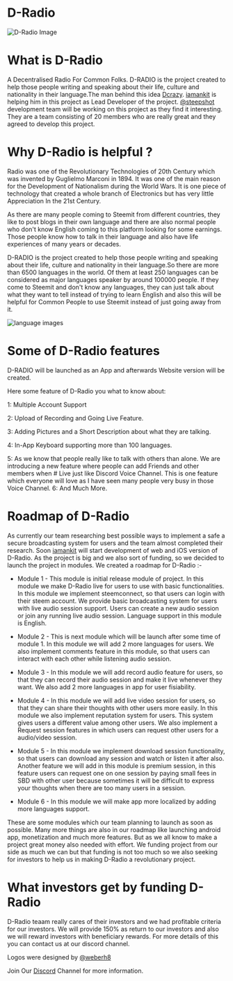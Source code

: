 # D-Radio

![D-Radio Image](https://steemitimages.com/DQmccnVohudERte5C2ww5cbX22fSd8LHDJWcgMbCPiXL7o4/JPEG_20180311_203919.jpg)

# What is D-Radio
A Decentralised Radio For Common Folks. D-RADIO is the project created to help those people writing and speaking about their life, culture and nationality in their language.The man behind this idea [Dcrazy](www.steemit.com/@dcrazy). [iamankit](www.steemit.com/@iamankit) is helping him in this project as Lead Developer of the project. [@steepshot](https://steemit.com/@steepshot) development team will be working on this project as they find it interesting. They are a team consisting of 20 members who are really great and they agreed to develop this project.

# Why D-Radio is helpful ?
Radio was one of the Revolutionary Technologies of 20th Century which was invented by Guglielmo Marconi in 1894. It was one of the main reason for the Development of Nationalism during the World Wars. It is one piece of technology that created a whole branch of Electronics but has very little Appreciation In the 21st Century.

As there are many people coming to Steemit from different countries, they like to post blogs in their own language and there are also normal people who don't know English coming to this platform looking for some earnings. Those people know how to talk in their language and also have life experiences of many years or decades.

D-RADIO is the project created to help those people writing and speaking about their life, culture and nationality in their language.So there are more than 6500 languages in the world. Of them at least 250 languages can be considered as major languages speaker by around 100000 people. If they come to Steemit and don't know any languages, they can just talk about what they want to tell instead of trying to learn English and also this will be helpful for Common People to use Steemit instead of just going away from it.

![language images](https://steemitimages.com/0x0/https://steemitimages.com/DQmVYLvbwJdtHRBXZvXwNUGBaDTULn4BUZCvZ1Px7eCczSg/stock-photo-hello-word-cloud-in-different-languages-of-the-world-background-concept-589140965.jpg)

# Some of D-Radio features
D-RADIO will be launched as an App and afterwards Website version will be created.

Here some feature of D-Radio you what to know about:

1: Multiple Account Support

2: Upload of Recording and Going Live Feature.

3: Adding Pictures and a Short Description about what they are talking.

4: In-App Keyboard supporting more than 100 languages.

5: As we know that people really like to talk with others than alone. We are introducing a new feature where people can add Friends and other members when # Live just like Discord Voice Channel. This is one feature which everyone will love as I have seen many people very busy in those Voice Channel.
6: And Much More.

# Roadmap of D-Radio
As currently our team researching best possible ways to implement a safe a secure broadcasting system for users and the team almost completed their research. Soon [iamankit](www.steemit.com/@iamankit) will start development of web and iOS version of D-Radio. As the project is big and we also sort of funding, so we decided to launch the project in modules. We created a roadmap for D-Radio :-
* Module 1 - This module is initial release module of project. In this module we make D-Radio live for users to use with basic functionalities. In this module we implement steemconnect, so that users can login with their steem account. We provide basic broadcasting system for users with live audio session support. Users can create a new audio session or join any running live audio session. Language support in this module is English.
* Module 2 - This is next module which will be launch after some time of module 1. In this module we will add 2 more languages for users. We also implement comments feature in this module, so that users can interact with each other while listening audio session.
* Module 3 - In this module we will add record audio feature for users, so that they can record their audio session and make it live whenever they want. We also add 2 more languages in app for user fisiability.
* Module 4 - In this module we will add live video session for users, so that they can share their thoughts with other users more easily. In this module we also implement reputation system for users. This system gives users a different value among other users. We also implement a Request session features in which users can request other users for a audio/video session.
* Module 5 - In this module we implement download session functionality, so that users can download any session and watch or listen it after also. Another feature we will add in this module is premium session, in this feature users can request one on one session by paying small fees in SBD with other user because sometimes it will be difficult to express your thoughts when there are too many users in a session.

* Module 6 - In this module we will make app more localized by adding more languages support.

These are some modules which our team planning to launch as soon as possible. Many more things are also in our roadmap like launching android app, monetization and much more features. But as we all know to make a project great money also needed with effort. We funding project from our side as much we can but that funding is not too much so we also seeking for investors to help us in making D-Radio a revolutionary project.

# What investors get by funding D-Radio
D-Radio teaam really cares of their investors and we had profitable criteria for our investors. We will provide 150% as return to our investors and also we will reward investors with beneficiary rewards. For more details of this you can contact us at our discord channel.

Logos were designed by [@weberh8](www.steemit.com/@weberh8)

Join Our [Discord](https://discord.gg/6Yc3RFW) Channel for more information.
